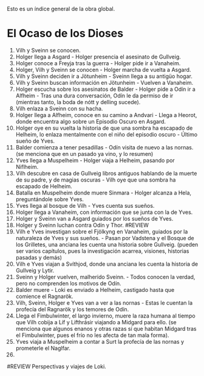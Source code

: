 Esto es un índice general de la obra global.

# El Ocaso de los Dioses

1. Vilh y Sveinn se conocen.
2. Holger llega a Asgard - Holger presencia el asesinato de Gullveig.
3. Holger conoce a Freyja tras la guerra - Holger pide ir a Vanaheim.
4. Holger, Vilh y Sveinn se conocen - Holger marcha de vuelta a Asgard.
5. Vilh y Sveinn deciden ir a Jötunheim - Sveinn llega a su antigüo hogar.
6. Vilh y Sveinn buscan información en Jötunheim - Vuelven a Vanaheim.
7. Holger escucha sobre los asesinatos de Balder - Holger pide a Odín ir a Alfheim - Tras una dura conversación, Odín le da permiso de ir (mientras tanto, la boda de nótt y delling sucede).
8. Vilh enlaza a Sveinn con su hacha.
9. Holger llega a Alfheim, conoce en su camino a Andvari - Llega a Heorot, donde encuentra algo sobre un Episodio Oscuro en Asgard.
10. Holger oye en su vuelta la historia de que una sombra ha escapado de Helheim, lo enlaza mentalmente con el niño del episodio oscuro - Último sueño de Yves.
11. Balder comienza a tener pesadillas - Odín visita de nuevo a las nornas. (se menciona que en un pasado ya vino, y lo resumen)
12. Yves llega a Muspelheim - Holger viaja a Helheim, pasando por Niflheim.
13. Vilh descubre en casa de Gullveig libros antiguos hablando de la muerte de su padre, y de magias oscuras - Vilh oye que una sombra ha escapado de Helheim.
14. Batalla en Muspelheim donde muere Sinmara - Holger alcanza a Hela, preguntándole sobre Yves.
15. Yves llega al bosque de Vilh - Yves cuenta sus sueños.
16. Holger llega a Vanaheim, con información que se junta con la de Yves.
17. Holger y Sveinn van a Asgard guiados por los sueños de Yves.
18. Holger y Sveinn luchan contra Odín y Thor. #REVIEW
19. Vilh e Yves investigan sobre el Fjölkyng en Vanaheim, guiados por la naturaleza de Yves y sus sueños. - Pasan por Vadstena y el Bosque de los Grilletes, una anciana les cuenta una historia sobre Gullveig. (pueden ser varios capítulos, pues la investigación acarrea, visiones, historias pasadas y demás)
20. Vilh e Yves viajan a Svíthjod, donde una anciana les cuenta la historia de Gullveig y Lytir.
21. Sveinn y Holger vuelven, malherido Sveinn. - Todos conocen la verdad, pero no comprenden los motivos de Odín.
22. Balder muere - Loki es enviado a Helheim, castigado hasta que comience el Ragnarök.
23. Vilh, Sveinn, Holger e Yves van a ver a las nornas - Estas le cuentan la profecía del Ragnarök y los temores de Odín.
24. Llega el Fimbulwinter, el largo invierno, muere la raza humana al tiempo que Vilh cobija a Líf y Lifthrásir viajando a Midgard para ello. (se menciona que algunos enanos y otras razas sí que habitan Midgard tras el Fimbulwinter, pues el frío no les afecta de tan mala forma).
25. Yves viaja a Muspelheim a contar a Surt la profecía de las nornas y prometerle el Naglfar.
26. 

#REVIEW Perspectivas y viajes de Loki.